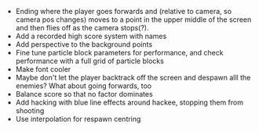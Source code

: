 - Ending where the player goes forwards and (relative to camera, so camera pos changes) moves to a point in the upper middle of the screen and then flies off as the camera stops(?).
- Add a recorded high score system with names
- Add perspective to the background points
- Fine tune particle block parameters for performance, and check performance with a full grid of particle blocks
- Make font cooler
- Maybe don't let the player backtrack off the screen and despawn alll the enemies? What about going forwards, too
- Balance score so that no factor dominates
- Add hacking with blue line effects around hackee, stopping them from shooting
- Use interpolation for respawn centring
